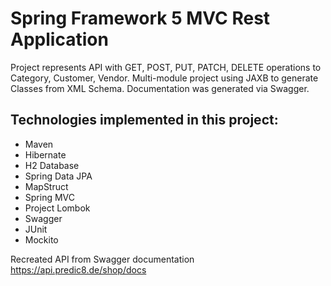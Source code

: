 # Spring Framework 5 MVC Rest Application

Project represents API with GET, POST, PUT, PATCH, DELETE operations to Category, Customer, Vendor. 
Multi-module project using JAXB to generate Classes from XML Schema. Documentation was generated via Swagger.

## Technologies implemented in this project:

* Maven
* Hibernate
* H2 Database
* Spring Data JPA
* MapStruct
* Spring MVC
* Project Lombok
* Swagger
* JUnit
* Mockito

Recreated API from Swagger documentation https://api.predic8.de/shop/docs
